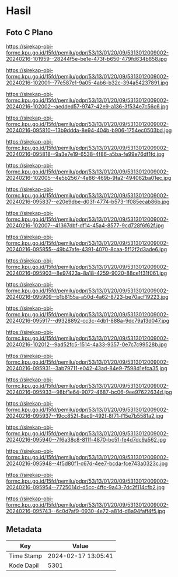# Hasil

## Foto C Plano

https://sirekap-obj-formc.kpu.go.id/15fd/pemilu/pdpr/53/13/01/20/09/5313012009002-20240216-101959--28244f5e-be1e-473f-b650-479fd634b858.jpg

https://sirekap-obj-formc.kpu.go.id/15fd/pemilu/pdpr/53/13/01/20/09/5313012009002-20240216-102001--77e587e1-9a05-4ab6-b32c-394a54237891.jpg

https://sirekap-obj-formc.kpu.go.id/15fd/pemilu/pdpr/53/13/01/20/09/5313012009002-20240216-102002--aedded57-9747-42e9-a136-3f534e7c56c6.jpg

https://sirekap-obj-formc.kpu.go.id/15fd/pemilu/pdpr/53/13/01/20/09/5313012009002-20240216-095810--13b9ddda-8e94-404b-b906-1754ec0503bd.jpg

https://sirekap-obj-formc.kpu.go.id/15fd/pemilu/pdpr/53/13/01/20/09/5313012009002-20240216-095818--9a3e7e19-6538-4f86-a5ba-fe99e76df1fd.jpg

https://sirekap-obj-formc.kpu.go.id/15fd/pemilu/pdpr/53/13/01/20/09/5313012009002-20240216-102005--4e5b2567-4e86-469b-9fa2-494062ba01ec.jpg

https://sirekap-obj-formc.kpu.go.id/15fd/pemilu/pdpr/53/13/01/20/09/5313012009002-20240216-095837--e20e9dbe-d03f-4774-b573-1f085ecab86b.jpg

https://sirekap-obj-formc.kpu.go.id/15fd/pemilu/pdpr/53/13/01/20/09/5313012009002-20240216-102007--41367dbf-df14-45a4-8577-9cd728f6f62f.jpg

https://sirekap-obj-formc.kpu.go.id/15fd/pemilu/pdpr/53/13/01/20/09/5313012009002-20240216-095855--49b47afe-4391-4070-8caa-5f12f2d3ade6.jpg

https://sirekap-obj-formc.kpu.go.id/15fd/pemilu/pdpr/53/13/01/20/09/5313012009002-20240216-095903--8e97423a-8a18-4259-9020-88ce1f31f061.jpg

https://sirekap-obj-formc.kpu.go.id/15fd/pemilu/pdpr/53/13/01/20/09/5313012009002-20240216-095909--b1b8155a-a50d-4a62-8723-be70acf19223.jpg

https://sirekap-obj-formc.kpu.go.id/15fd/pemilu/pdpr/53/13/01/20/09/5313012009002-20240216-095917--d9328892-cc3c-4db1-888a-9dc79a13d047.jpg

https://sirekap-obj-formc.kpu.go.id/15fd/pemilu/pdpr/53/13/01/20/09/5313012009002-20240216-102012--9ad52fc5-1514-4a33-9357-0e7c7c99528b.jpg

https://sirekap-obj-formc.kpu.go.id/15fd/pemilu/pdpr/53/13/01/20/09/5313012009002-20240216-095931--3ab79711-e042-43ad-84e9-7598d1efca35.jpg

https://sirekap-obj-formc.kpu.go.id/15fd/pemilu/pdpr/53/13/01/20/09/5313012009002-20240216-095933--98bf1e64-9072-4687-bc06-9ee97622634d.jpg

https://sirekap-obj-formc.kpu.go.id/15fd/pemilu/pdpr/53/13/01/20/09/5313012009002-20240216-095937--19cc852f-8ac9-492f-8f71-f15e7b5581a2.jpg

https://sirekap-obj-formc.kpu.go.id/15fd/pemilu/pdpr/53/13/01/20/09/5313012009002-20240216-095940--7f6a38c8-811f-4870-bc51-fe4d7dc9a562.jpg

https://sirekap-obj-formc.kpu.go.id/15fd/pemilu/pdpr/53/13/01/20/09/5313012009002-20240216-095948--4f5d80f1-c67d-4ee7-bcda-fce743a0323c.jpg

https://sirekap-obj-formc.kpu.go.id/15fd/pemilu/pdpr/53/13/01/20/09/5313012009002-20240216-095954--7725014d-d5cc-4ffc-9a43-7dc2f114cfb2.jpg

https://sirekap-obj-formc.kpu.go.id/15fd/pemilu/pdpr/53/13/01/20/09/5313012009002-20240216-095743--6c0d7af9-0930-4e72-a81d-d8a94faff4f5.jpg


## Metadata

| Key        | Value               |
| ---------- | ------------------- |
| Time Stamp | 2024-02-17 13:05:41 |
| Kode Dapil | 5301                |



